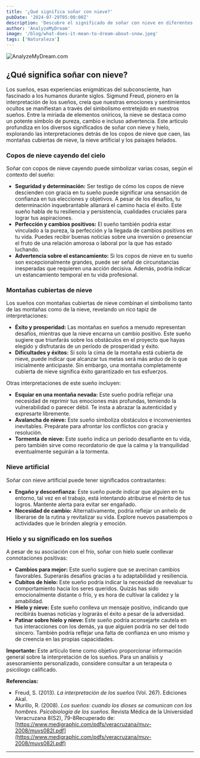 ```yaml
---
title: '¿Qué significa soñar con nieve?'
pubDate: '2024-07-29T05:00:00Z'
description: 'Descubre el significado de soñar con nieve en diferentes contextos: copos cayendo, nieve en las montañas, artificial y hielo.'
author: 'AnalyzeMyDream'
image: '/blog/what-does-it-mean-to-dream-about-snow.jpeg'
tags: ['Naturaleza']
---
```


![AnalyzeMyDream.com](/blog/what-does-it-mean-to-dream-about-snow.jpeg)

## ¿Qué significa soñar con nieve?

Los sueños, esas experiencias enigmáticas del subconsciente, han fascinado a los humanos durante siglos. Sigmund Freud, pionero en la interpretación de los sueños, creía que nuestras emociones y sentimientos ocultos se manifiestan a través del simbolismo entretejido en nuestros sueños. Entre la miríada de elementos oníricos, la nieve se destaca como un potente símbolo de pureza, cambio e incluso advertencia. Este artículo profundiza en los diversos significados de soñar con nieve y hielo, explorando las interpretaciones detrás de los copos de nieve que caen, las montañas cubiertas de nieve, la nieve artificial y los paisajes helados.

### Copos de nieve cayendo del cielo

Soñar con copos de nieve cayendo puede simbolizar varias cosas, según el contexto del sueño:

- **Seguridad y determinación:** Ser testigo de cómo los copos de nieve descienden con gracia en tu sueño puede significar una sensación de confianza en tus elecciones y objetivos. A pesar de los desafíos, tu determinación inquebrantable allanará el camino hacia el éxito. Este sueño habla de tu resiliencia y persistencia, cualidades cruciales para lograr tus aspiraciones.
- **Perfección y cambios positivos:** El sueño también podría estar vinculado a la pureza, la perfección y la llegada de cambios positivos en tu vida. Puedes recibir buenas noticias sobre una inversión o presenciar el fruto de una relación amorosa o laboral por la que has estado luchando.
- **Advertencia sobre el estancamiento:** Si los copos de nieve en tu sueño son excepcionalmente grandes, puede ser señal de circunstancias inesperadas que requieren una acción decisiva. Además, podría indicar un estancamiento temporal en tu vida profesional.

### Montañas cubiertas de nieve

Los sueños con montañas cubiertas de nieve combinan el simbolismo tanto de las montañas como de la nieve, revelando un rico tapiz de interpretaciones:

- **Éxito y prosperidad:** Las montañas en sueños a menudo representan desafíos, mientras que la nieve encarna un cambio positivo. Este sueño sugiere que triunfarás sobre los obstáculos en el proyecto que hayas elegido y disfrutarás de un período de prosperidad y éxito.
- **Dificultades y éxitos:** Si solo la cima de la montaña está cubierta de nieve, puede indicar que alcanzar tus metas será más arduo de lo que inicialmente anticipaste. Sin embargo, una montaña completamente cubierta de nieve significa éxito garantizado en tus esfuerzos.

Otras interpretaciones de este sueño incluyen:

- **Esquiar en una montaña nevada:** Este sueño podría reflejar una necesidad de reprimir tus emociones más profundas, temiendo la vulnerabilidad o parecer débil. Te insta a abrazar la autenticidad y expresarte libremente.
- **Avalancha de nieve:** Este sueño simboliza obstáculos e inconvenientes inevitables. Prepárate para afrontar los conflictos con gracia y resolución.
- **Tormenta de nieve:** Este sueño indica un período desafiante en tu vida, pero también sirve como recordatorio de que la calma y la tranquilidad eventualmente seguirán a la tormenta.

### Nieve artificial

Soñar con nieve artificial puede tener significados contrastantes:

- **Engaño y desconfianza:** Este sueño puede indicar que alguien en tu entorno, tal vez en el trabajo, está intentando atribuirse el mérito de tus logros. Mantente alerta para evitar ser engañado.
- **Necesidad de cambio:** Alternativamente, podría reflejar un anhelo de liberarse de la rutina y revitalizar su vida. Explore nuevos pasatiempos o actividades que le brinden alegría y emoción.

### Hielo y su significado en los sueños

A pesar de su asociación con el frío, soñar con hielo suele conllevar connotaciones positivas:

- **Cambios para mejor:** Este sueño sugiere que se avecinan cambios favorables. Superarás desafíos gracias a tu adaptabilidad y resiliencia.
- **Cubitos de hielo:** Este sueño podría indicar la necesidad de reevaluar tu comportamiento hacia los seres queridos. Quizás has sido emocionalmente distante o frío, y es hora de cultivar la calidez y la amabilidad.
- **Hielo y nieve:** Este sueño conlleva un mensaje positivo, indicando que recibirás buenas noticias y lograrás el éxito a pesar de la adversidad.
- **Patinar sobre hielo y nieve:** Este sueño podría aconsejarte cautela en tus interacciones con los demás, ya que alguien podría no ser del todo sincero. También podría reflejar una falta de confianza en uno mismo y de creencia en las propias capacidades.

**Importante:** Este artículo tiene como objetivo proporcionar información general sobre la interpretación de los sueños. Para un análisis y asesoramiento personalizado, considere consultar a un terapeuta o psicólogo calificado.

**Referencias:**

- Freud, S. (2013). *La interpretación de los sueños* (Vol. 267). Ediciones Akal.
- Murillo, R. (2008). *Los sueños: cuando los dioses se comunican con los hombres. Psicobiología de los sueños*. Revista Médica de la Universidad Veracruzana 8(S2), 79-8Recuperado de: [https://www.medigraphic.com/pdfs/veracruzana/muv-2008/muvs082l.pdf](https://www.medigraphic.com/pdfs/veracruzana/muv-2008/muvs082l.pdf)

---